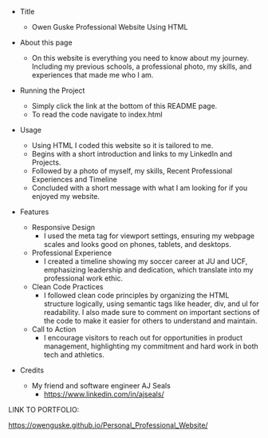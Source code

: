 * Title
  * Owen Guske Professional Website Using HTML
* About this page
  * On this website is everything you need to know about my journey. Including my previous schools, a professional photo, my skills, and experiences that made me who I am.
* Running the Project
  * Simply click the link at the bottom of this README page.
  * To read the code navigate to index.html
* Usage
  * Using HTML I coded this website so it is tailored to me. 
  * Begins with a short introduction and links to my LinkedIn and Projects.
  * Followed by a photo of myself, my skills, Recent Professional Experiences and Timeline
  * Concluded with a short message with what I am looking for if you enjoyed my website. 
* Features
  * Responsive Design
    * I used the meta tag for viewport settings, ensuring my webpage scales and looks good on phones, tablets, and desktops.
  * Professional Experience
    * I created a timeline showing my soccer career at JU and UCF, emphasizing leadership and dedication, which translate into my professional work ethic.
  * Clean Code Practices
    * I followed clean code principles by organizing the HTML structure logically, using semantic tags like header, div, and ul for readability. I also made sure to comment on important sections of the code to make it easier for others to understand and maintain.
  * Call to Action
    * I encourage visitors to reach out for opportunities in product management, highlighting my commitment and hard work in both tech and athletics.

* Credits
  * My friend and software engineer AJ Seals
    * https://www.linkedin.com/in/ajseals/



LINK TO PORTFOLIO:

https://owenguske.github.io/Personal_Professional_Website/
